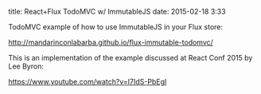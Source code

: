 title: React+Flux TodoMVC w/ ImmutableJS
date: 2015-02-18 3:33

TodoMVC example of how to use ImmutableJS in your Flux store:

http://mandarinconlabarba.github.io/flux-immutable-todomvc/

This is an implementation of the example discussed at React Conf 2015 by Lee Byron:

https://www.youtube.com/watch?v=I7IdS-PbEgI



